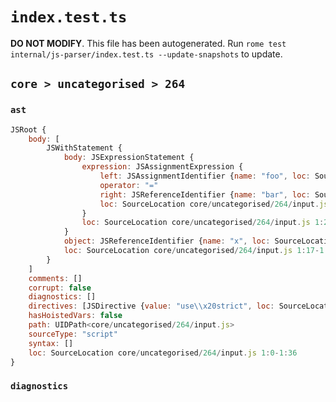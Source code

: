 # `index.test.ts`

**DO NOT MODIFY**. This file has been autogenerated. Run `rome test internal/js-parser/index.test.ts --update-snapshots` to update.

## `core > uncategorised > 264`

### `ast`

```javascript
JSRoot {
	body: [
		JSWithStatement {
			body: JSExpressionStatement {
				expression: JSAssignmentExpression {
					left: JSAssignmentIdentifier {name: "foo", loc: SourceLocation core/uncategorised/264/input.js 1:26-1:29 (foo)}
					operator: "="
					right: JSReferenceIdentifier {name: "bar", loc: SourceLocation core/uncategorised/264/input.js 1:32-1:35 (bar)}
					loc: SourceLocation core/uncategorised/264/input.js 1:26-1:35
				}
				loc: SourceLocation core/uncategorised/264/input.js 1:26-1:36
			}
			object: JSReferenceIdentifier {name: "x", loc: SourceLocation core/uncategorised/264/input.js 1:23-1:24 (x)}
			loc: SourceLocation core/uncategorised/264/input.js 1:17-1:36
		}
	]
	comments: []
	corrupt: false
	diagnostics: []
	directives: [JSDirective {value: "use\\x20strict", loc: SourceLocation core/uncategorised/264/input.js 1:0-1:16}]
	hasHoistedVars: false
	path: UIDPath<core/uncategorised/264/input.js>
	sourceType: "script"
	syntax: []
	loc: SourceLocation core/uncategorised/264/input.js 1:0-1:36
}
```

### `diagnostics`

```

```
